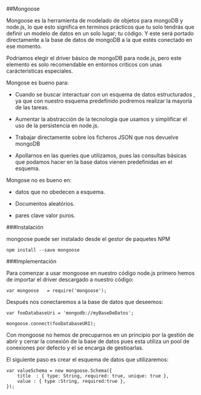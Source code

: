 ##Mongoose

Mongoose es la herramienta de modelado de objetos para mongoDB y node.js, lo que esto significa en terminos prácticos que tu solo tendrás que definir un modelo de datos en un solo lugar; tu código. Y este será portado directamente a la base de datos de mongoDB a la que estés conectado en ese momento. 

Podríamos elegir el driver básico de mongoDB para node.js, pero este elemento es solo recomendable en entornos críticos con unas carácteristicas especiales.

Mongose es bueno para:

*  Cuando se buscar interactuar con un esquema de datos estructurados , ya que con nuestro esquema predefinido podremos realizar la mayoría de las tareas.

* Aumentar la abstracción de la tecnología que usamos y simplificar el uso de la persistencia en node.js.

* Trabajar directamente sobre los ficheros JSON que nos devuelve mongoDB 

* Apollarnos en las queries que utilizamos, pues las consultas básicas que podamos hacer en la base datos vienen predefinidas en el esquema.

Mongose no es bueno en:

* datos que no obedecen a esquema.

* Documentos aleatórios.

* pares clave valor puros.

###Instalación

mongoose puede ser instalado desde el gestor de paquetes NPM 
    
    npm install --save mongoose
    
###Implementación

Para comenzar a usar mongoose en nuestro código node.js primero hemos de importar el driver descargado a nuestro código:
    
    var mongoose   = require('mongoose');
    
Después nos conectaremos a la base de datos que deseemos:

    var fooDatabaseUri = 'mongodb://myBaseDeDatos';
    
    mongoose.connect(fooDatabaseURI);
    
Con mongoose no hemos de precuparnos en un principio por la gestión de abrir y cerrar la conexión de la base de datos pues esta utiliza un pool de conexiones por defecto y el se encarga de gestioarlas.

El siguiente paso es crear el esquema de datos que utilizaremos:

    var valueSchema = new mongoose.Schema({
        title  : { type: String, required: true, unique: true },
       	value : { type :String, required:true },
    });
    